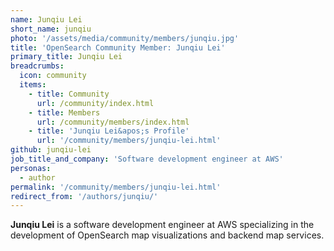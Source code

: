 ```yaml
---
name: Junqiu Lei
short_name: junqiu
photo: '/assets/media/community/members/junqiu.jpg'
title: 'OpenSearch Community Member: Junqiu Lei'
primary_title: Junqiu Lei
breadcrumbs:
  icon: community
  items:
    - title: Community
      url: /community/index.html
    - title: Members
      url: /community/members/index.html
    - title: 'Junqiu Lei&apos;s Profile'
      url: '/community/members/junqiu-lei.html'
github: junqiu-lei
job_title_and_company: 'Software development engineer at AWS'
personas:
  - author
permalink: '/community/members/junqiu-lei.html'
redirect_from: '/authors/junqiu/'
---
```


**Junqiu Lei** is a software development engineer at AWS specializing in the development of OpenSearch map visualizations and backend map services.